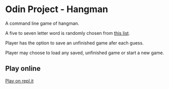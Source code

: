 # Odin Project - Hangman

A command line game of hangman. 

A five to seven letter word is randomly chosen from [this list](https://raw.githubusercontent.com/first20hours/google-10000-english/master/google-10000-english-no-swears.txt). 

Player has the option to save an unfinished game afer each guess. 

Player may choose to load any saved, unfinished game or start a new game. 

## Play online

[Play on repl.it](https://replit.com/@moosecow/Hangman?v=1)